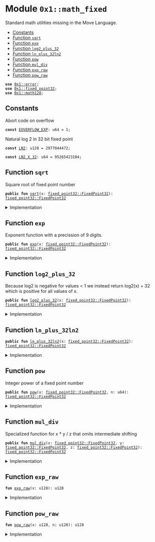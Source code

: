 
<a id="0x1_math_fixed"></a>

# Module `0x1::math_fixed`

Standard math utilities missing in the Move Language.


-  [Constants](#@Constants_0)
-  [Function `sqrt`](#0x1_math_fixed_sqrt)
-  [Function `exp`](#0x1_math_fixed_exp)
-  [Function `log2_plus_32`](#0x1_math_fixed_log2_plus_32)
-  [Function `ln_plus_32ln2`](#0x1_math_fixed_ln_plus_32ln2)
-  [Function `pow`](#0x1_math_fixed_pow)
-  [Function `mul_div`](#0x1_math_fixed_mul_div)
-  [Function `exp_raw`](#0x1_math_fixed_exp_raw)
-  [Function `pow_raw`](#0x1_math_fixed_pow_raw)


<pre><code><b>use</b> <a href="../../move-stdlib/doc/error.md#0x1_error">0x1::error</a>;<br /><b>use</b> <a href="../../move-stdlib/doc/fixed_point32.md#0x1_fixed_point32">0x1::fixed_point32</a>;<br /><b>use</b> <a href="math128.md#0x1_math128">0x1::math128</a>;<br /></code></pre>



<a id="@Constants_0"></a>

## Constants


<a id="0x1_math_fixed_EOVERFLOW_EXP"></a>

Abort code on overflow


<pre><code><b>const</b> <a href="math_fixed.md#0x1_math_fixed_EOVERFLOW_EXP">EOVERFLOW_EXP</a>: u64 &#61; 1;<br /></code></pre>



<a id="0x1_math_fixed_LN2"></a>

Natural log 2 in 32 bit fixed point


<pre><code><b>const</b> <a href="math_fixed.md#0x1_math_fixed_LN2">LN2</a>: u128 &#61; 2977044472;<br /></code></pre>



<a id="0x1_math_fixed_LN2_X_32"></a>



<pre><code><b>const</b> <a href="math_fixed.md#0x1_math_fixed_LN2_X_32">LN2_X_32</a>: u64 &#61; 95265423104;<br /></code></pre>



<a id="0x1_math_fixed_sqrt"></a>

## Function `sqrt`

Square root of fixed point number


<pre><code><b>public</b> <b>fun</b> <a href="math_fixed.md#0x1_math_fixed_sqrt">sqrt</a>(x: <a href="../../move-stdlib/doc/fixed_point32.md#0x1_fixed_point32_FixedPoint32">fixed_point32::FixedPoint32</a>): <a href="../../move-stdlib/doc/fixed_point32.md#0x1_fixed_point32_FixedPoint32">fixed_point32::FixedPoint32</a><br /></code></pre>



<details>
<summary>Implementation</summary>


<pre><code><b>public</b> <b>fun</b> <a href="math_fixed.md#0x1_math_fixed_sqrt">sqrt</a>(x: FixedPoint32): FixedPoint32 &#123;<br />    <b>let</b> y &#61; (<a href="../../move-stdlib/doc/fixed_point32.md#0x1_fixed_point32_get_raw_value">fixed_point32::get_raw_value</a>(x) <b>as</b> u128);<br />    <a href="../../move-stdlib/doc/fixed_point32.md#0x1_fixed_point32_create_from_raw_value">fixed_point32::create_from_raw_value</a>((<a href="math128.md#0x1_math128_sqrt">math128::sqrt</a>(y &lt;&lt; 32) <b>as</b> u64))<br />&#125;<br /></code></pre>



</details>

<a id="0x1_math_fixed_exp"></a>

## Function `exp`

Exponent function with a precission of 9 digits.


<pre><code><b>public</b> <b>fun</b> <a href="math_fixed.md#0x1_math_fixed_exp">exp</a>(x: <a href="../../move-stdlib/doc/fixed_point32.md#0x1_fixed_point32_FixedPoint32">fixed_point32::FixedPoint32</a>): <a href="../../move-stdlib/doc/fixed_point32.md#0x1_fixed_point32_FixedPoint32">fixed_point32::FixedPoint32</a><br /></code></pre>



<details>
<summary>Implementation</summary>


<pre><code><b>public</b> <b>fun</b> <a href="math_fixed.md#0x1_math_fixed_exp">exp</a>(x: FixedPoint32): FixedPoint32 &#123;<br />    <b>let</b> raw_value &#61; (<a href="../../move-stdlib/doc/fixed_point32.md#0x1_fixed_point32_get_raw_value">fixed_point32::get_raw_value</a>(x) <b>as</b> u128);<br />    <a href="../../move-stdlib/doc/fixed_point32.md#0x1_fixed_point32_create_from_raw_value">fixed_point32::create_from_raw_value</a>((<a href="math_fixed.md#0x1_math_fixed_exp_raw">exp_raw</a>(raw_value) <b>as</b> u64))<br />&#125;<br /></code></pre>



</details>

<a id="0x1_math_fixed_log2_plus_32"></a>

## Function `log2_plus_32`

Because log2 is negative for values &lt; 1 we instead return log2(x) &#43; 32 which
is positive for all values of x.


<pre><code><b>public</b> <b>fun</b> <a href="math_fixed.md#0x1_math_fixed_log2_plus_32">log2_plus_32</a>(x: <a href="../../move-stdlib/doc/fixed_point32.md#0x1_fixed_point32_FixedPoint32">fixed_point32::FixedPoint32</a>): <a href="../../move-stdlib/doc/fixed_point32.md#0x1_fixed_point32_FixedPoint32">fixed_point32::FixedPoint32</a><br /></code></pre>



<details>
<summary>Implementation</summary>


<pre><code><b>public</b> <b>fun</b> <a href="math_fixed.md#0x1_math_fixed_log2_plus_32">log2_plus_32</a>(x: FixedPoint32): FixedPoint32 &#123;<br />    <b>let</b> raw_value &#61; (<a href="../../move-stdlib/doc/fixed_point32.md#0x1_fixed_point32_get_raw_value">fixed_point32::get_raw_value</a>(x) <b>as</b> u128);<br />    <a href="math128.md#0x1_math128_log2">math128::log2</a>(raw_value)<br />&#125;<br /></code></pre>



</details>

<a id="0x1_math_fixed_ln_plus_32ln2"></a>

## Function `ln_plus_32ln2`



<pre><code><b>public</b> <b>fun</b> <a href="math_fixed.md#0x1_math_fixed_ln_plus_32ln2">ln_plus_32ln2</a>(x: <a href="../../move-stdlib/doc/fixed_point32.md#0x1_fixed_point32_FixedPoint32">fixed_point32::FixedPoint32</a>): <a href="../../move-stdlib/doc/fixed_point32.md#0x1_fixed_point32_FixedPoint32">fixed_point32::FixedPoint32</a><br /></code></pre>



<details>
<summary>Implementation</summary>


<pre><code><b>public</b> <b>fun</b> <a href="math_fixed.md#0x1_math_fixed_ln_plus_32ln2">ln_plus_32ln2</a>(x: FixedPoint32): FixedPoint32 &#123;<br />    <b>let</b> raw_value &#61; (<a href="../../move-stdlib/doc/fixed_point32.md#0x1_fixed_point32_get_raw_value">fixed_point32::get_raw_value</a>(x) <b>as</b> u128);<br />    <b>let</b> x &#61; (<a href="../../move-stdlib/doc/fixed_point32.md#0x1_fixed_point32_get_raw_value">fixed_point32::get_raw_value</a>(<a href="math128.md#0x1_math128_log2">math128::log2</a>(raw_value)) <b>as</b> u128);<br />    <a href="../../move-stdlib/doc/fixed_point32.md#0x1_fixed_point32_create_from_raw_value">fixed_point32::create_from_raw_value</a>((x &#42; <a href="math_fixed.md#0x1_math_fixed_LN2">LN2</a> &gt;&gt; 32 <b>as</b> u64))<br />&#125;<br /></code></pre>



</details>

<a id="0x1_math_fixed_pow"></a>

## Function `pow`

Integer power of a fixed point number


<pre><code><b>public</b> <b>fun</b> <a href="math_fixed.md#0x1_math_fixed_pow">pow</a>(x: <a href="../../move-stdlib/doc/fixed_point32.md#0x1_fixed_point32_FixedPoint32">fixed_point32::FixedPoint32</a>, n: u64): <a href="../../move-stdlib/doc/fixed_point32.md#0x1_fixed_point32_FixedPoint32">fixed_point32::FixedPoint32</a><br /></code></pre>



<details>
<summary>Implementation</summary>


<pre><code><b>public</b> <b>fun</b> <a href="math_fixed.md#0x1_math_fixed_pow">pow</a>(x: FixedPoint32, n: u64): FixedPoint32 &#123;<br />    <b>let</b> raw_value &#61; (<a href="../../move-stdlib/doc/fixed_point32.md#0x1_fixed_point32_get_raw_value">fixed_point32::get_raw_value</a>(x) <b>as</b> u128);<br />    <a href="../../move-stdlib/doc/fixed_point32.md#0x1_fixed_point32_create_from_raw_value">fixed_point32::create_from_raw_value</a>((<a href="math_fixed.md#0x1_math_fixed_pow_raw">pow_raw</a>(raw_value, (n <b>as</b> u128)) <b>as</b> u64))<br />&#125;<br /></code></pre>



</details>

<a id="0x1_math_fixed_mul_div"></a>

## Function `mul_div`

Specialized function for x &#42; y / z that omits intermediate shifting


<pre><code><b>public</b> <b>fun</b> <a href="math_fixed.md#0x1_math_fixed_mul_div">mul_div</a>(x: <a href="../../move-stdlib/doc/fixed_point32.md#0x1_fixed_point32_FixedPoint32">fixed_point32::FixedPoint32</a>, y: <a href="../../move-stdlib/doc/fixed_point32.md#0x1_fixed_point32_FixedPoint32">fixed_point32::FixedPoint32</a>, z: <a href="../../move-stdlib/doc/fixed_point32.md#0x1_fixed_point32_FixedPoint32">fixed_point32::FixedPoint32</a>): <a href="../../move-stdlib/doc/fixed_point32.md#0x1_fixed_point32_FixedPoint32">fixed_point32::FixedPoint32</a><br /></code></pre>



<details>
<summary>Implementation</summary>


<pre><code><b>public</b> <b>fun</b> <a href="math_fixed.md#0x1_math_fixed_mul_div">mul_div</a>(x: FixedPoint32, y: FixedPoint32, z: FixedPoint32): FixedPoint32 &#123;<br />    <b>let</b> a &#61; <a href="../../move-stdlib/doc/fixed_point32.md#0x1_fixed_point32_get_raw_value">fixed_point32::get_raw_value</a>(x);<br />    <b>let</b> b &#61; <a href="../../move-stdlib/doc/fixed_point32.md#0x1_fixed_point32_get_raw_value">fixed_point32::get_raw_value</a>(y);<br />    <b>let</b> c &#61; <a href="../../move-stdlib/doc/fixed_point32.md#0x1_fixed_point32_get_raw_value">fixed_point32::get_raw_value</a>(z);<br />    <a href="../../move-stdlib/doc/fixed_point32.md#0x1_fixed_point32_create_from_raw_value">fixed_point32::create_from_raw_value</a> (<a href="math64.md#0x1_math64_mul_div">math64::mul_div</a>(a, b, c))<br />&#125;<br /></code></pre>



</details>

<a id="0x1_math_fixed_exp_raw"></a>

## Function `exp_raw`



<pre><code><b>fun</b> <a href="math_fixed.md#0x1_math_fixed_exp_raw">exp_raw</a>(x: u128): u128<br /></code></pre>



<details>
<summary>Implementation</summary>


<pre><code><b>fun</b> <a href="math_fixed.md#0x1_math_fixed_exp_raw">exp_raw</a>(x: u128): u128 &#123;<br />    // <a href="math_fixed.md#0x1_math_fixed_exp">exp</a>(x / 2^32) &#61; 2^(x / (2^32 &#42; ln(2))) &#61; 2^(floor(x / (2^32 &#42; ln(2))) &#43; frac(x / (2^32 &#42; ln(2))))<br />    <b>let</b> shift_long &#61; x / <a href="math_fixed.md#0x1_math_fixed_LN2">LN2</a>;<br />    <b>assert</b>!(shift_long &lt;&#61; 31, std::error::invalid_state(<a href="math_fixed.md#0x1_math_fixed_EOVERFLOW_EXP">EOVERFLOW_EXP</a>));<br />    <b>let</b> shift &#61; (shift_long <b>as</b> u8);<br />    <b>let</b> remainder &#61; x % <a href="math_fixed.md#0x1_math_fixed_LN2">LN2</a>;<br />    // At this point we want <b>to</b> calculate 2^(remainder / ln2) &lt;&lt; shift<br />    // ln2 &#61; 595528 &#42; 4999 which means<br />    <b>let</b> bigfactor &#61; 595528;<br />    <b>let</b> exponent &#61; remainder / bigfactor;<br />    <b>let</b> x &#61; remainder % bigfactor;<br />    // 2^(remainder / ln2) &#61; (2^(1/4999))^exponent &#42; <a href="math_fixed.md#0x1_math_fixed_exp">exp</a>(x / 2^32)<br />    <b>let</b> roottwo &#61; 4295562865;  // fixed point representation of 2^(1/4999)<br />    // This <b>has</b> an <a href="../../move-stdlib/doc/error.md#0x1_error">error</a> of 5000 / 4 10^9 roughly 6 digits of precission<br />    <b>let</b> power &#61; <a href="math_fixed.md#0x1_math_fixed_pow_raw">pow_raw</a>(roottwo, exponent);<br />    <b>let</b> eps_correction &#61; 1241009291;<br />    power &#61; power &#43; ((power &#42; eps_correction &#42; exponent) &gt;&gt; 64);<br />    // x is fixed point number smaller than 595528/2^32 &lt; 0.00014 so we need only 2 tayler steps<br />    // <b>to</b> get the 6 digits of precission<br />    <b>let</b> taylor1 &#61; (power &#42; x) &gt;&gt; (32 &#45; shift);<br />    <b>let</b> taylor2 &#61; (taylor1 &#42; x) &gt;&gt; 32;<br />    <b>let</b> taylor3 &#61; (taylor2 &#42; x) &gt;&gt; 32;<br />    (power &lt;&lt; shift) &#43; taylor1 &#43; taylor2 / 2 &#43; taylor3 / 6<br />&#125;<br /></code></pre>



</details>

<a id="0x1_math_fixed_pow_raw"></a>

## Function `pow_raw`



<pre><code><b>fun</b> <a href="math_fixed.md#0x1_math_fixed_pow_raw">pow_raw</a>(x: u128, n: u128): u128<br /></code></pre>



<details>
<summary>Implementation</summary>


<pre><code><b>fun</b> <a href="math_fixed.md#0x1_math_fixed_pow_raw">pow_raw</a>(x: u128, n: u128): u128 &#123;<br />    <b>let</b> res: u256 &#61; 1 &lt;&lt; 64;<br />    x &#61; x &lt;&lt; 32;<br />    <b>while</b> (n !&#61; 0) &#123;<br />        <b>if</b> (n &amp; 1 !&#61; 0) &#123;<br />            res &#61; (res &#42; (x <b>as</b> u256)) &gt;&gt; 64;<br />        &#125;;<br />        n &#61; n &gt;&gt; 1;<br />        x &#61; ((((x <b>as</b> u256) &#42; (x <b>as</b> u256)) &gt;&gt; 64) <b>as</b> u128);<br />    &#125;;<br />    ((res &gt;&gt; 32) <b>as</b> u128)<br />&#125;<br /></code></pre>



</details>


[move-book]: https://aptos.dev/move/book/SUMMARY
